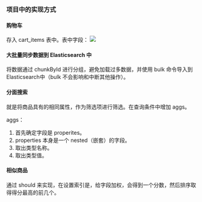 ### 项目中的实现方式
#### 购物车
存入 cart_items 表中。表中字段：
![](http://pzjwh5v7g.bkt.clouddn.com/mweb/15716450943850.jpg)

#### 大批量同步数据到 Elasticsearch 中
将数据通过 chunkById 进行分组，避免加载过多数据，并使用 bulk 命令导入到 Elasticsearch中（bulk 不会影响和中断其他操作）。

#### 分面搜索
就是将商品具有的相同属性，作为筛选项进行筛选。在查询条件中增加 aggs。

aggs：
1. 首先确定字段是 properites。
2. properties 本身是一个 nested（嵌套）的字段。
3. 取出类型名称。
4. 取出类型值。

#### 相似商品
通过 should 来实现，在设置索引是，给字段加权，会得到一个分数，然后排序取得得分最高的前几个。